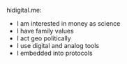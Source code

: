 hidigital.me:

 - I am interested in money as science
 - I have family values
 - I act geo politically
 - I use digital and analog tools
 - I embedded into protocols
